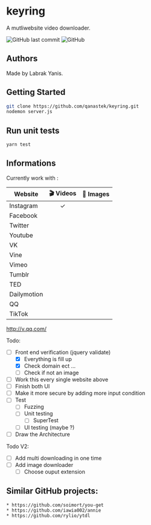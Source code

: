 # keyring
A mutliwebsite video downloader.

![GitHub last commit](https://img.shields.io/github/last-commit/qanastek/keyring.svg?style=flat-square)
![GitHub](https://img.shields.io/github/license/qanastek/keyring.svg?style=flat-square)

## Authors

Made by Labrak Yanis.

## Getting Started

```bash
git clone https://github.com/qanastek/keyring.git
nodemon server.js
```

## Run unit tests

```bash
yarn test
```

## Informations

Currently work with :

| Website      | 🎬 Videos  | 🌁 Images |
| ---------    |:----------:| ----------:|
| Instagram    | ✓          |            |
| Facebook     |            |            |
| Twitter      |            |            |
| Youtube      |            |            |
| VK           |            |            |
| Vine         |            |            |
| Vimeo        |            |            |
| Tumblr       |            |            |
| TED          |            |            |
| Dailymotion  |            |            |
| QQ           |            |            |
| TikTok       |            |            |

http://v.qq.com/

Todo:
- [ ] Front end verification (jquery validate)
	- [x] Everything is fill up
	- [x] Check domain ect ...
	- [ ] Check if not an image
- [ ] Work this every single website above
- [ ] Finish both UI
- [ ] Make it more secure by adding more input condition
- [ ] Test
	- [ ] Fuzzing
	- [ ] Unit testing
		- [ ] SuperTest
	- [ ] UI testing (maybe ?)
- [ ] Draw the Architecture

Todo V2:
- [ ] Add multi downloading in one time
- [ ] Add image downloader
	- [ ] Choose ouput extension

## Similar GitHub projects:

	* https://github.com/soimort/you-get
	* https://github.com/iawia002/annie
	* https://github.com/rylio/ytdl
